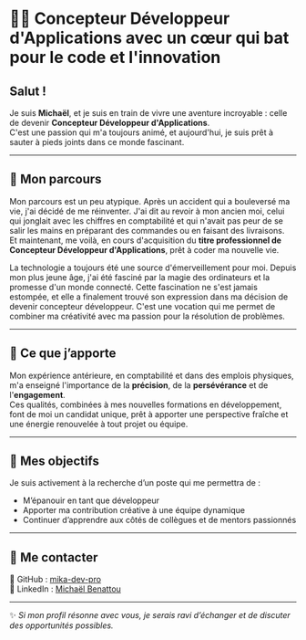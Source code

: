 # 👨‍💻 Concepteur Développeur d'Applications avec un cœur qui bat pour le code et l'innovation  

## Salut !  

Je suis **Michaël**, et je suis en train de vivre une aventure incroyable : celle de devenir **Concepteur Développeur d'Applications**.  
C'est une passion qui m'a toujours animé, et aujourd'hui, je suis prêt à sauter à pieds joints dans ce monde fascinant.  

---

## 🌟 Mon parcours  

Mon parcours est un peu atypique. Après un accident qui a bouleversé ma vie, j'ai décidé de me réinventer. J'ai dit au revoir à mon ancien moi, celui qui jonglait avec les chiffres en comptabilité et qui n'avait pas peur de se salir les mains en préparant des commandes ou en faisant des livraisons.  
Et maintenant, me voilà, en cours d'acquisition du **titre professionnel de Concepteur Développeur d'Applications**, prêt à coder ma nouvelle vie.  

La technologie a toujours été une source d'émerveillement pour moi. Depuis mon plus jeune âge, j'ai été fasciné par la magie des ordinateurs et la promesse d'un monde connecté. Cette fascination ne s'est jamais estompée, et elle a finalement trouvé son expression dans ma décision de devenir concepteur développeur. C'est une vocation qui me permet de combiner ma créativité avec ma passion pour la résolution de problèmes.  

---

## 🔧 Ce que j’apporte  

Mon expérience antérieure, en comptabilité et dans des emplois physiques, m'a enseigné l'importance de la **précision**, de la **persévérance** et de l'**engagement**.  
Ces qualités, combinées à mes nouvelles formations en développement, font de moi un candidat unique, prêt à apporter une perspective fraîche et une énergie renouvelée à tout projet ou équipe.  

---

## 🎯 Mes objectifs  

Je suis activement à la recherche d’un poste qui me permettra de :  

- M’épanouir en tant que développeur  
- Apporter ma contribution créative à une équipe dynamique  
- Continuer d’apprendre aux côtés de collègues et de mentors passionnés  

---

## 🤝 Me contacter  

🐙 GitHub : [mika-dev-pro](https://github.com/mika-dev-pro)  
🔗 LinkedIn : [Michaël Benattou](https://www.linkedin.com/in/michaël-benattou/)  

---

✨ *Si mon profil résonne avec vous, je serais ravi d’échanger et de discuter des opportunités possibles.*  
